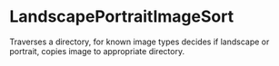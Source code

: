 LandscapePortraitImageSort
==========================

Traverses a directory, for known image types decides if landscape or portrait, copies image to appropriate directory.
